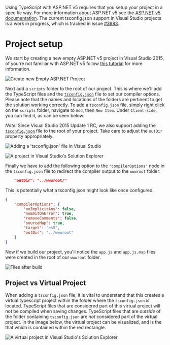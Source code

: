 Using TypeScript with ASP.NET v5 requires that you setup your project in a specific way.
For more information about ASP.NET v5 see the [ASP.NET v5 documentation](http://docs.asp.net/en/latest/conceptual-overview/index.html).
The current tsconfig.json support in Visual Studio projects is a work in progress, which is tracked in issue [#3983](https://github.com/Microsoft/TypeScript/issues/3983).

# Project setup

We start by creating a new empty ASP.NET v5 project in Visual Studio 2015, of you're not familiar with ASP.NET v5 follow [this tutorial](http://docs.asp.net/en/latest/tutorials/your-first-aspnet-application.html) for more information.

 ![Create new Empty ASP.NET Project](https://raw.githubusercontent.com/wiki/Microsoft/TypeScript/aspnet-screenshots/new-project.png)
 
Next add a `scripts` folder to the root of our project.
This is where we'll add the TypeScript files and the [`tsconfig.json`](tsconfig.json.md) file to set our compiler options. 
Please note that the names and locations of the folders are pertinent to get the solution working correctly.
To add a `tsconfig.json` file, simply right click on the `scripts` folder, navigate to `Add`, then `New Item`.
Under `Client-side`, you can find it, as can be seen below.

*Note:* Since Visual Studio 2015 Update 1 RC, we also support adding the [`tsconfig.json`](tsconfig.json.md) file
to the root of your project. Take care to adjust the `outDir` property appropriately.

![Adding a 'tsconfig.json' file in Visual Studio](https://raw.githubusercontent.com/wiki/Microsoft/TypeScript/aspnet-screenshots/add-tsconfig.png)
 
![A project in Visual Studio's Solution Explorer](https://raw.githubusercontent.com/wiki/Microsoft/TypeScript/aspnet-screenshots/project.png)

Finally we have to add the following option to the `"compilerOptions"` node in the `tsconfig.json` file to redirect the compiler output to the `wwwroot` folder:

```json
    "outDir": "../wwwroot/"
```

This is potentially what a tsconfig.json might look like once configured.

```json
{
    "compilerOptions": {
        "noImplicitAny": false,
        "noEmitOnError": true,
        "removeComments": false,
        "sourceMap": true,
        "target": "es5",
        "outDir": "../wwwroot"
    }
}
```

Now if we build our project, you'll notice the `app.js` and `app.js.map` files were created in the root of our `wwwroot` folder.

![Files after build](https://raw.githubusercontent.com/wiki/Microsoft/TypeScript/aspnet-screenshots/postbuild.png)

## Project vs Virtual Project

When adding a `tsconfig.json` file, it is vital to understand that this creates a virtual typescript project within the folder where the `tsconfig.json` is located.
TypeScript files that are considered part of this virtual project will not be compiled when saving changes.
TypeScript files that are *outside* of the folder containing `tsconfig.json` are *not* considered part of the virtual project.
In the image below, the virtual project can be visualized, and is the that which is contained within the red rectangle.

![A virtual project in Visual Studio's Solution Explorer](https://raw.githubusercontent.com/wiki/Microsoft/TypeScript/aspnet-screenshots/virtual-project.png)
